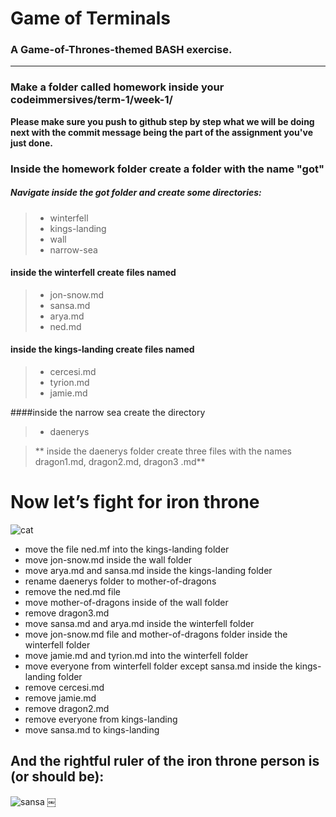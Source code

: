 # Game of Terminals
### A Game-of-Thrones-themed BASH exercise.

---

### Make a folder called homework inside your codeimmersives/term-1/week-1/
 
**Please make sure you push to github step by step what we will be doing next with the commit message being the part of the assignment you've just done.**

### Inside the homework folder create a folder with the name "got"
##### Navigate inside the got folder and create some directories:
> -  winterfell
> - kings-landing
> - wall
> - narrow-sea

#### inside the winterfell create files named 
>-  jon-snow.md
>-  sansa.md
>- arya.md
>- ned.md

#### inside the kings-landing create files named 
>- cercesi.md
>- tyrion.md
>- jamie.md

####inside the narrow sea create the directory
>- daenerys

> 	** inside the daenerys folder create three files with the names dragon1.md, dragon2.md, dragon3 .md** 


# Now let’s fight for **iron throne**
![cat](https://odditymall.com/includes/content/game-of-thrones-iron-throne-cat-bed-0.jpg)




- move the file ned.mf into the kings-landing folder
- move jon-snow.md inside the wall folder
- move arya.md and sansa.md inside the kings-landing folder
- rename daenerys folder to mother-of-dragons
- remove the ned.md file
- move mother-of-dragons inside of the wall folder
- remove dragon3.md 
- move sansa.md and arya.md inside the winterfell folder
- move jon-snow.md file and mother-of-dragons folder inside the winterfell folder
- move jamie.md and tyrion.md into the winterfell folder
- move everyone from winterfell folder except sansa.md inside the kings-landing folder
- remove cercesi.md
- remove jamie.md
- remove dragon2.md
- remove everyone from kings-landing 
- move sansa.md to kings-landing


## And the rightful ruler of the iron throne person is  (or should be):
![sansa](https://cdn.images.express.co.uk/img/dynamic/39/590x/secondary/sansa-stark-iron-throne-1868855.jpg?r=1557844309726)
￼ 
